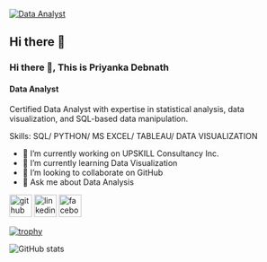 
[![Data Analyst ](https://scontent.fphl1-1.fna.fbcdn.net/v/t39.30808-1/472692436_609281864972164_2213672085153960424_n.jpg?stp=c512.0.1536.1536a_dst-jpg_s200x200_tt6&_nc_cat=110&ccb=1-7&_nc_sid=e99d92&_nc_ohc=rxzPLfLuhrsQ7kNvgEw2n3n&_nc_zt=24&_nc_ht=scontent.fphl1-1.fna&_nc_gid=AannaYEMq5pGl8i8YoAozRv&oh=00_AYBuFlpKhNKJPGuyv0ivUWTqbCPRHGrtyyoMJX8ya6vp_g&oe=6782154F)](https://scontent.fphl1-1.fna.fbcdn.net/v/t39.30808-6/400372414_349963614237325_3781949118176020873_n.jpg?stp=dst-jpg_s960x960_tt6&_nc_cat=107&ccb=1-7&_nc_sid=cc71e4&_nc_ohc=v5EAJmOGjNUQ7kNvgGIxp83&_nc_zt=23&_nc_ht=scontent.fphl1-1.fna&_nc_gid=AoltOJoDMlUFThjfD1U_k42&oh=00_AYD17nQo4_TCjZIEJq_jK19SjfQ54iNcYleccrn3Ysh_rQ&oe=6782207A)

## Hi there 👋

### Hi there 👋, This is Priyanka Debnath
#### Data Analyst 

Certified Data Analyst with expertise in statistical analysis, data visualization, and SQL-based data manipulation. 

Skills: SQL/ PYTHON/ MS EXCEL/ TABLEAU/ DATA VISUALIZATION 

- 🔭 I’m currently working on UPSKILL Consultancy Inc. 
- 🌱 I’m currently learning Data Visualization  
- 👯 I’m looking to collaborate on GitHub 
- 💬 Ask me about Data Analysis 


[<img src='https://cdn.jsdelivr.net/npm/simple-icons@3.0.1/icons/github.svg' alt='github' height='40'>](https://github.com/Priyankabd1992)  [<img src='https://cdn.jsdelivr.net/npm/simple-icons@3.0.1/icons/linkedin.svg' alt='linkedin' height='40'>](https://www.linkedin.com/in/https://www.linkedin.com/feed/?trk=guest_homepage-basic_nav-header-signin/)  [<img src='https://cdn.jsdelivr.net/npm/simple-icons@3.0.1/icons/facebook.svg' alt='facebook' height='40'>](https://www.facebook.com/https://www.facebook.com/profile.php?id=100076710675525)  

[![trophy](https://github-profile-trophy.vercel.app/?username=Priyankabd1992)](https://github.com/ryo-ma/github-profile-trophy)

![GitHub stats](https://github-readme-stats.vercel.app/api?username=Priyankabd1992&show_icons=true)  


